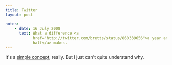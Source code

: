 ```yaml
---
title: Twitter
layout: post

notes:
    - date: 16 July 2008
      text: What a difference <a
            href="http://twitter.com/bretts/status/860339656">a year and a
            half</a> makes.
---
```


It's a [simple concept](http://www.twitter.com), really. But I just can't
quite understand why.
